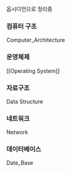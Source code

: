 옵시디언으로 정리중 

### 컴퓨터 구조
Computer_Architecture

### 운영체제
[[Operating System]]

### 자료구조
Data Structure

### 네트워크
Network

### 데이터베이스
Date_Base